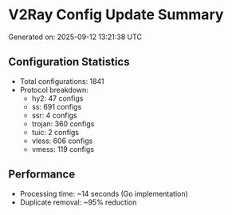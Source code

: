 # V2Ray Config Update Summary
Generated on: 2025-09-12 13:21:38 UTC

## Configuration Statistics
- Total configurations: 1841
- Protocol breakdown:
  - hy2: 47 configs
  - ss: 691 configs
  - ssr: 4 configs
  - trojan: 360 configs
  - tuic: 2 configs
  - vless: 606 configs
  - vmess: 119 configs

## Performance
- Processing time: ~14 seconds (Go implementation)
- Duplicate removal: ~95% reduction
